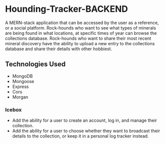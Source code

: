 # Hounding-Tracker-BACKEND

A MERN-stack application that can be accessed by the user as a reference, or a social platform. Rock-hounds who want to see what types of minerals are being found in what locations, at specific times of year can browse the collections database. Rock-hounds who want to share their most recent mineral discovery have the ability to upload a new entry to the collections database and share their details with other hobbiest. 

## Technologies Used 
- MongoDB
- Mongoose
- Express
- Cors
- Morgan

### Icebox
- Add the ability for a user to create an account, log in, and manage their collection.
- Add the ability for a user to choose whether they want to broadcast their details to the collection, or keep it in a personal log tracker instead. 
